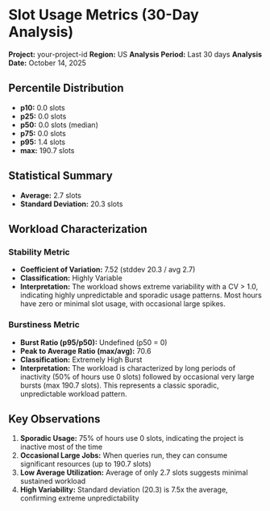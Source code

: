 # Slot Usage Metrics (30-Day Analysis)

**Project:** your-project-id
**Region:** US
**Analysis Period:** Last 30 days
**Analysis Date:** October 14, 2025

## Percentile Distribution

- **p10:** 0.0 slots
- **p25:** 0.0 slots
- **p50:** 0.0 slots (median)
- **p75:** 0.0 slots
- **p95:** 1.4 slots
- **max:** 190.7 slots

## Statistical Summary

- **Average:** 2.7 slots
- **Standard Deviation:** 20.3 slots

## Workload Characterization

### Stability Metric

- **Coefficient of Variation:** 7.52 (stddev 20.3 / avg 2.7)
- **Classification:** Highly Variable
- **Interpretation:** The workload shows extreme variability with a CV > 1.0, indicating highly unpredictable and sporadic usage patterns. Most hours have zero or minimal slot usage, with occasional large spikes.

### Burstiness Metric

- **Burst Ratio (p95/p50):** Undefined (p50 = 0)
- **Peak to Average Ratio (max/avg):** 70.6
- **Classification:** Extremely High Burst
- **Interpretation:** The workload is characterized by long periods of inactivity (50% of hours use 0 slots) followed by occasional very large bursts (max 190.7 slots). This represents a classic sporadic, unpredictable workload pattern.

## Key Observations

1. **Sporadic Usage:** 75% of hours use 0 slots, indicating the project is inactive most of the time
2. **Occasional Large Jobs:** When queries run, they can consume significant resources (up to 190.7 slots)
3. **Low Average Utilization:** Average of only 2.7 slots suggests minimal sustained workload
4. **High Variability:** Standard deviation (20.3) is 7.5x the average, confirming extreme unpredictability
